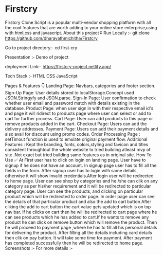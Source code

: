 # Firstcry
Firstcry Clone Script is a popular multi-vendor shopping platform with all the cool features that are worth adding to your online store enterprise,using with html,css and javascript.
About this project ⏬
Run Locally :-
git clone https://github.com/dharavathmichitha/Firstcry

Go to project directory:-
cd first-cry

Presentation :-
Demo of project

deployment Link:-
https://firstcry-project.netlify.app/


Tech Stack :-
HTML
CSS
JavaScript

Pages & Features 👇
Landing Page: Navbars, categories and footer section.
Sign-Up Page: User details stored to localStorage.Concept used JSON.Stringyfy and JSON.parse.
Sign-In Page: User confirmation to check whether user email and password match with details existing in the database.
Product Page: when user sign in with their respective email id's and page it will ridirect to products page where user can select or add to cart for further process.
Cart Page: User can add products to this page or remove products added in the cart.
Checkout Page: Users can add the delivery addresses.
Payment Page: Users can add their payment details and also avail for discount using promo codes.
Order Processing Page : setTimout function is used to emulate original payment flow.
Additional Features : Kept the branding, fonts, colors,styling and favicon and titles consistent throughtout the whole website to tried building atleast mvp of site .Not exact but tried building same features as in original site.
How To Use ✅
At First user has to click on login on landing page. User have to signup if he does not have an account. In signup page user has to fill all the fields in the form.
After signup user has to login with same details, otherwise it will show invalid credentials.After login user will be redirected to home page.
User can see shop by categories and he /she can clik on any category as per his/her requirement and it will be redirected to particular category page.
User can see the products, and clicking on particular product which will be redirected to order page.
In order page user can see the details of that particular product and also the add to cart button.After cliking the add to cart button the cart value gets updated which is on top nav bar.
If he clicks on cart then he will be redirected to cart page where he can see products which he has added to cart.If he wants to remove any product he can click on remove button which will remove the product.
Then he will proceed to payment page ,where he has to fill all his personal details for delivering the product.
After filling all the details including card details then clik on pay button. It will take some time for payment.
After payment has completed successfully then he will be redirected to home page.
Screenshots :-
For more details :- 
